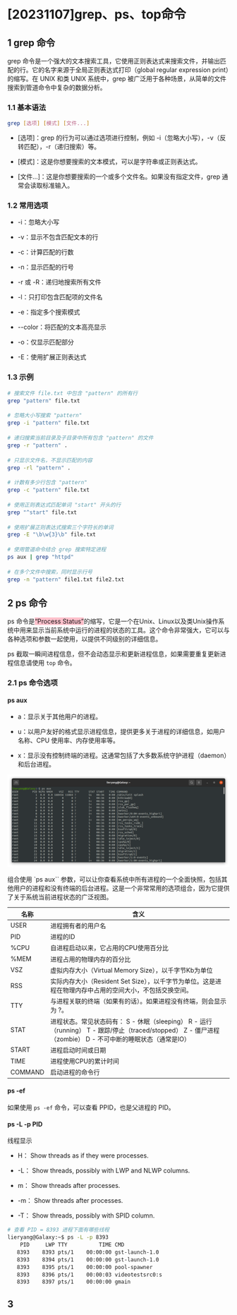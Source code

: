 # [20231107]grep、ps、top命令

## 1 grep 命令

grep 命令是一个强大的文本搜索工具，它使用正则表达式来搜索文件，并输出匹配的行。它的名字来源于全局正则表达式打印（global regular expression print）的缩写。在 UNIX 和类 UNIX 系统中，grep 被广泛用于各种场景，从简单的文件搜索到管道命令中复杂的数据分析。

### 1.1 基本语法

```sh
grep [选项] [模式] [文件...]
```

- [选项]：grep 的行为可以通过选项进行控制，例如 -i（忽略大小写），-v（反转匹配），-r（递归搜索）等。

- [模式]：这是你想要搜索的文本模式，可以是字符串或正则表达式。

- [文件...]：这是你想要搜索的一个或多个文件名。如果没有指定文件，grep 通常会读取标准输入。

### 1.2 常用选项

- -i：忽略大小写

- -v：显示不包含匹配文本的行

- -c：计算匹配的行数

- -n：显示匹配的行号

- -r 或 -R：递归地搜索所有文件

- -l：只打印包含匹配项的文件名

- -e：指定多个搜索模式

- --color：将匹配的文本高亮显示

- -o：仅显示匹配部分

- -E：使用扩展正则表达式

### 1.3 示例

```sh
# 搜索文件 file.txt 中包含 "pattern" 的所有行
grep "pattern" file.txt

# 忽略大小写搜索 "pattern"
grep -i "pattern" file.txt

# 递归搜索当前目录及子目录中所有包含 "pattern" 的文件
grep -r "pattern" .

# 只显示文件名，不显示匹配的内容
grep -rl "pattern" .

# 计数有多少行包含 "pattern"
grep -c "pattern" file.txt

# 使用正则表达式匹配单词 "start" 开头的行
grep "^start" file.txt

# 使用扩展正则表达式搜索三个字符长的单词
grep -E "\b\w{3}\b" file.txt

# 使用管道命令结合 grep 搜索特定进程
ps aux | grep "httpd"

# 在多个文件中搜索，同时显示行号
grep -n "pattern" file1.txt file2.txt

```

## 2 ps 命令

ps 命令是<span style="background-color: pink">“Process Status”</span>的缩写，它是一个在Unix、Linux以及类Unix操作系统中用来显示当前系统中运行的进程的状态的工具。这个命令非常强大，它可以与各种选项和参数一起使用，以提供不同级别的详细信息。

ps 截取一瞬间进程信息，但不会动态显示和更新进程信息，如果需要重复更新进程信息请使用 `top` 命令。

### 2.1 ps 命令选项

#### ps aux

- a：显示关于其他用户的进程。

- u：以用户友好的格式显示进程信息，提供更多关于进程的详细信息，如用户名称、CPU 使用率、内存使用率等。

- x：显示没有控制终端的进程。这通常包括了大多数系统守护进程（daemon）和后台进程。


![Alt text](<./image/Screenshot from 2023-11-07 09-29-22.png>)

组合使用 `ps aux`` 参数，可以让你查看系统中所有进程的一个全面快照，包括其他用户的进程和没有终端的后台进程。这是一个非常常用的选项组合，因为它提供了关于系统当前进程状态的广泛视图。

| 名称 | 含义 |
|----------|----------|
| USER | 进程拥有者的用户名 |
| PID | 进程的ID |
| %CPU | 自进程启动以来，它占用的CPU使用百分比 |
| %MEM | 进程占用的物理内存的百分比 |
| VSZ | 虚拟内存大小（Virtual Memory Size），以千字节Kb为单位 |
| RSS | 实际内存大小（Resident Set Size），以千字节为单位。这是进程在物理内存中占用的空间大小，不包括交换空间。 |
| TTY | 与进程关联的终端（如果有的话）。如果进程没有终端，则会显示为 ?。 |
| STAT | 进程状态。常见状态码有： S - 休眠（sleeping） R - 运行（running） T - 跟踪/停止（traced/stopped） Z - 僵尸进程（zombie） D - 不可中断的睡眠状态（通常是IO） |
| START | 进程启动时间或日期 |
| TIME | 进程使用CPU的累计时间 |
| COMMAND | 启动进程的命令行 |

#### ps -ef
如果使用 `ps -ef` 命令，可以查看 PPID，也是父进程的 PID。

#### ps -L -p PID

线程显示
- H：      Show threads as if they were processes.

- -L：     Show threads, possibly with LWP and NLWP columns.

- m：      Show threads after processes.

- -m：     Show threads after processes.

- -T：     Show threads, possibly with SPID column.


```sh
# 查看 PID = 8393 进程下面有哪些线程
lieryang@Galaxy:~$ ps -L -p 8393
    PID     LWP TTY          TIME CMD
   8393    8393 pts/1    00:00:00 gst-launch-1.0
   8393    8394 pts/1    00:00:00 gst-launch-1.0
   8393    8395 pts/1    00:00:00 pool-spawner
   8393    8396 pts/1    00:00:03 videotestsrc0:s
   8393    8397 pts/1    00:00:00 gmain

```

## 3 

